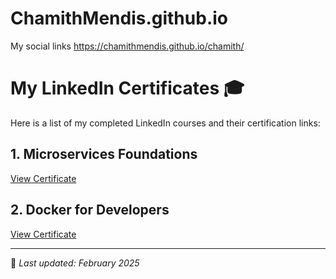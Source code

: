 # ChamithMendis.github.io
My social links https://chamithmendis.github.io/chamith/

# My LinkedIn Certificates 🎓
Here is a list of my completed LinkedIn courses and their certification links:

## 1. Microservices Foundations
[View Certificate](https://www.linkedin.com/learning/certificates/0cf41099de5e8e1a2cd87f0649102c9d60db4bd78a6fb81912593f84629234af?trk=share_certificate)

## 2. Docker for Developers
[View Certificate](https://www.linkedin.com/learning/certificates/6cfc0297dba05901c2c335e3cc2b81427c9bb4b8d3a17bf78ecf9b09cc40c736?trk=share_certificate)

---

📝 *Last updated: February 2025*
